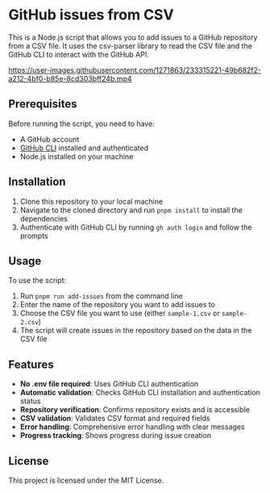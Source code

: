 # GitHub issues from CSV

This is a Node.js script that allows you to add issues to a GitHub repository from a CSV file. It uses the csv-parser library to read the CSV file and the GitHub CLI to interact with the GitHub API.

https://user-images.githubusercontent.com/1271863/233315221-49b682f2-a212-4bf0-b85e-8cd303bff24b.mp4

## Prerequisites

Before running the script, you need to have:

- A GitHub account
- [GitHub CLI](https://cli.github.com/) installed and authenticated
- Node.js installed on your machine

## Installation

1. Clone this repository to your local machine
2. Navigate to the cloned directory and run `pnpm install` to install the dependencies
3. Authenticate with GitHub CLI by running `gh auth login` and follow the prompts

## Usage

To use the script:

1. Run `pnpm run add-issues` from the command line
2. Enter the name of the repository you want to add issues to
3. Choose the CSV file you want to use (either `sample-1.csv` or `sample-2.csv`)
4. The script will create issues in the repository based on the data in the CSV file

## Features

- **No .env file required**: Uses GitHub CLI authentication
- **Automatic validation**: Checks GitHub CLI installation and authentication status
- **Repository verification**: Confirms repository exists and is accessible
- **CSV validation**: Validates CSV format and required fields
- **Error handling**: Comprehensive error handling with clear messages
- **Progress tracking**: Shows progress during issue creation

## License

This project is licensed under the MIT License.
